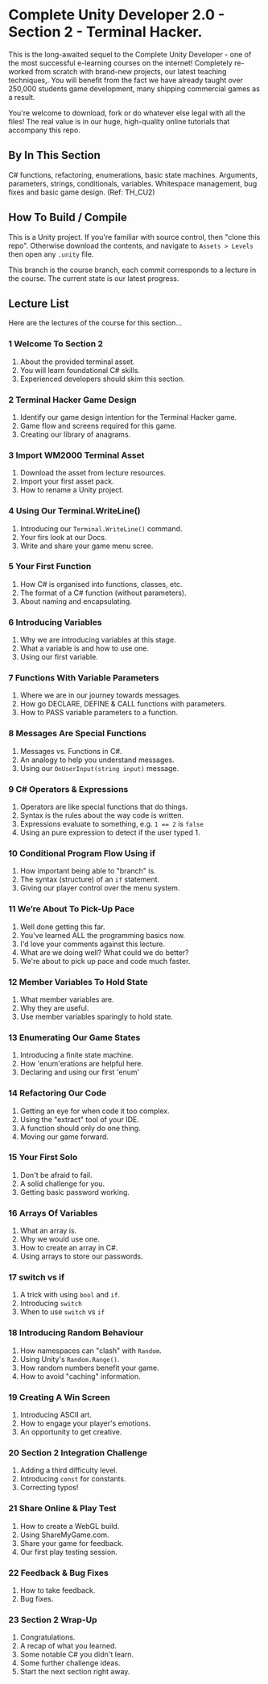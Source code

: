 # Complete Unity Developer 2.0 - Section 2 - Terminal Hacker.

This is the long-awaited sequel to the Complete Unity Developer - one of the most successful e-learning courses on the internet! Completely re-worked from scratch with brand-new projects, our latest teaching techniques,. You will benefit from the fact we have already taught over 250,000 students game development, many shipping commercial games as a result.

You're welcome to download, fork or do whatever else legal with all the files! The real value is in our huge, high-quality online tutorials that accompany this repo.

## By In This Section
C# functions, refactoring, enumerations, basic state machines. Arguments, parameters, strings, conditionals, variables. Whitespace management, bug fixes and basic game design. (Ref: TH_CU2)

## How To Build / Compile
This is a Unity project. If you're familiar with source control, then "clone this repo". Otherwise download the contents, and navigate to `Assets > Levels` then open any `.unity` file.

This branch is the course branch, each commit corresponds to a lecture in the course. The current state is our latest progress.

## Lecture List
Here are the lectures of the course for this section...

### 1 Welcome To Section 2 ###
1. About the provided terminal asset.
2. You will learn foundational C# skills.
3. Experienced developers should skim this section.

### 2 Terminal Hacker Game Design ###
1. Identify our game design intention for the Terminal Hacker game.
2. Game flow and screens required for this game.
3. Creating our library of anagrams.

### 3 Import WM2000 Terminal Asset ###
1. Download the asset from lecture resources.
2. Import your first asset pack.
3. How to rename a Unity project.

### 4 Using Our Terminal.WriteLine() ###
1. Introducing our `Terminal.WriteLine()` command.
2. Your firs look at our Docs.
3. Write and share your game menu scree.

### 5 Your First Function ###
1. How C# is organised into functions, classes, etc.
2. The format of a C# function (without parameters).
3. About naming and encapsulating.

### 6 Introducing Variables ###
1. Why we are introducing variables at this stage.
2. What a variable is and how to use one.
3. Using our first variable.

### 7 Functions With Variable Parameters ###
1. Where we are in our journey towards messages.
2. How go DECLARE, DEFINE & CALL functions with parameters.
3. How to PASS variable parameters to a function.

### 8 Messages Are Special Functions ###
1. Messages vs. Functions in C#.
2. An analogy to help you understand messages.
3. Using our `OnUserInput(string input)` message.

### 9 C# Operators & Expressions ###
1. Operators are like special functions that do things.
2. Syntax is the rules about the way code is written.
3. Expressions evaluate to something, e.g. `1 == 2` is `false`
4. Using an pure expression to detect if the user typed 1.

### 10 Conditional Program Flow Using if ###
1. How important being able to "branch" is.
2. The syntax (structure) of an `if` statement.
3. Giving our player control over the menu system.

### 11 We’re About To Pick-Up Pace ###
1. Well done getting this far.
2. You've learned ALL the programming basics now.
3. I'd love your comments against this lecture.
4. What are we doing well? What could we do better?
5. We're about to pick up pace and code much faster.

### 12 Member Variables To Hold State ###
1. What member variables are.
2. Why they are useful.
2. Use member variables sparingly to hold state.

### 13 Enumerating Our Game States ###
1. Introducing a finite state machine.
2. How 'enum'erations are helpful here.
3. Declaring and using our first 'enum'

### 14 Refactoring Our Code ###
1. Getting an eye for when code it too complex.
2. Using the "extract" tool of your IDE.
3. A function should only do one thing.
4. Moving our game forward.

### 15 Your First Solo ###
1. Don't be afraid to fail.
2. A solid challenge for you.
3. Getting basic password working.

### 16 Arrays Of Variables ###
1. What an array is.
2. Why we would use one.
3. How to create an array in C#.
4. Using arrays to store our passwords.

### 17 switch vs if ###
1. A trick with using `bool` and `if`.
2. Introducing `switch`
3. When to use `switch` vs `if`

### 18 Introducing Random Behaviour ###
1. How namespaces can "clash" with `Random`.
2. Using Unity's `Random.Range()`.
3. How random numbers benefit your game.
4. How to avoid "caching" information.

### 19 Creating A Win Screen ###
1. Introducing ASCII art.
2. How to engage your player's emotions.
3. An opportunity to get creative.

### 20 Section 2 Integration Challenge ###
1. Adding a third difficulty level.
2. Introducing `const` for constants.
3. Correcting typos!

### 21 Share Online & Play Test ###
1. How to create a WebGL build.
2. Using ShareMyGame.com.
3. Share your game for feedback.
4. Our first play testing session.

### 22 Feedback & Bug Fixes ###
1. How to take feedback.
2. Bug fixes.

### 23 Section 2 Wrap-Up ###
1. Congratulations.
2. A recap of what you learned.
3. Some notable C# you didn't learn.
4. Some further challenge ideas.
5. Start the next section right away.

